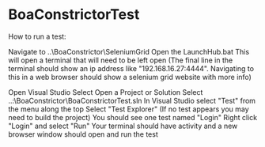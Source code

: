 # BoaConstrictorTest
How to run a test:

Navigate to ..\BoaConstrictor\SeleniumGrid
Open the LaunchHub.bat
This will open a terminal that will need to be left open
(The final line in the terminal should show an ip address like "192.168.16.27:4444". Navigating to this in a web browser should show a selenium grid website with more info)

Open Visual Studio
Select Open a Project or Solution
Select ..:\BoaConstrictor\BoaConstrictorTest.sln
In Visual Studio select "Test" from the menu along the top
Select "Test Explorer"
(If no test appears you may need to build the project)
You should see one test named "Login"
Right click "Login" and select "Run"
Your terminal should have activity and a new browser window should open and run the test

